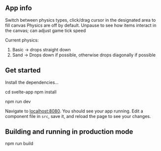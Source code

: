 ## App info
Switch between physics types, click/drag cursor in the designated area to fill canvas
Physics are off by default. Unpause to see how items interact in the canvas; can adjust game tick speed

Current physics:
1. Basic -> drops straight down
2. Sand -> Drops down if possible, otherwise drops diagonally if possible

## Get started

Install the dependencies...

cd svelte-app
npm install


npm run dev

Navigate to [localhost:8080](http://localhost:8080). You should see your app running. Edit a component file in `src`, save it, and reload the page to see your changes.

## Building and running in production mode
npm run build